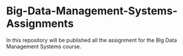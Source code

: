 # Big-Data-Management-Systems-Assignments
In this repository will be published all the assignment for the BIg Data Management Systems course.
